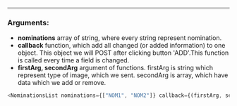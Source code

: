 ------
### Arguments:
+ **nominations**   array of string, where every string represent nomination.
+ **callback**  function, which add all changed (or added information) to one object. This object we will POST after clicking button 'ADD'.This function is called every time a field is changed.
+ **firstArg, secondArg** argument of functions. firstArg is string which represent type of image, which we sent. secondArg is array, which have data which we add or remove.

```js
<NominationsList nominations={["NOM1", "NOM2"]} callback={(firstArg, secondArg) => {return;}}/>
```
